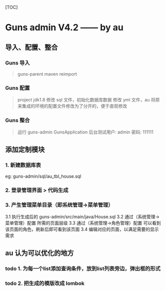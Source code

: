 [TOC]

# Guns admin V4.2 —— by au

## 导入、配置、整合

### Guns 导入

> guns-parent
> maven reimport

### Guns 配置

> project jdk1.8
> 修改 sql 文件，初始化数据库数据
> 修改 yml 文件，au 将原来集成的环境的配置文件修改为了分开的，便于直观修改

### Guns 整合

> 运行 guns-admin GunsApplication
> 后台测试用户: admin 密码: 111111

## 添加定制模块

### 1. 新建数据库表
eg: guns-admin/sql/au_tbl_house.sql

### 2. 登录管理界面 > 代码生成 
### 3. 产生管理菜单目录（即系统管理->菜单管理）
3.1 执行生成后的 guns-admin/src/main/java/House.sql
3.2 通过（系统管理->菜单管理）配置 所需的页面层级
3.3 通过（系统管理->角色管理）配置 可以看到该页面的角色，刷新后即可看到该页面
3.4 编辑对应的页面，以满足需要的显示需求


## au 认为可以优化的地方

### todo 1. 为每一个list添加查询条件，放到list列表旁边，弹出框的形式
### todo 2. 把生成的模版改成 lombok